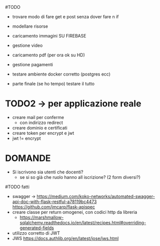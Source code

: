 #TODO

- trovare modo di fare get e post senza dover fare n if
- modellare risorse
- caricamento immagini SU FIREBASE
- gestione video
- caricamento pdf (per ora ok su HD)
- gestione pagamenti
- testare ambiente docker corretto (postgres ecc)

- parte finale (se ho tempo) testare il tutto

# TODO2 -> per applicazione reale

- creare mail per conferme
  - con indirizzo redirect
- creare dominio e certificati
- creare token per encrypt e jwt
- jwt != encrypt

# DOMANDE

- Si iscrivono sia utenti che docenti?
  - se si so già che ruolo hanno all iscrizione? (2 form diversi?)

#TODO fatti

- swagger -> https://medium.com/koko-networks/automated-swagger-api-doc-with-flask-restful-a78119bc4473
  https://github.com/jmcarp/flask-apispec
- creare classe per return omogenei, con codici http da libreria
  - https://marshmallow-sqlalchemy.readthedocs.io/en/latest/recipes.html#overriding-generated-fields
- utilizzo corretto di JWT
- JWS https://docs.authlib.org/en/latest/jose/jws.html
